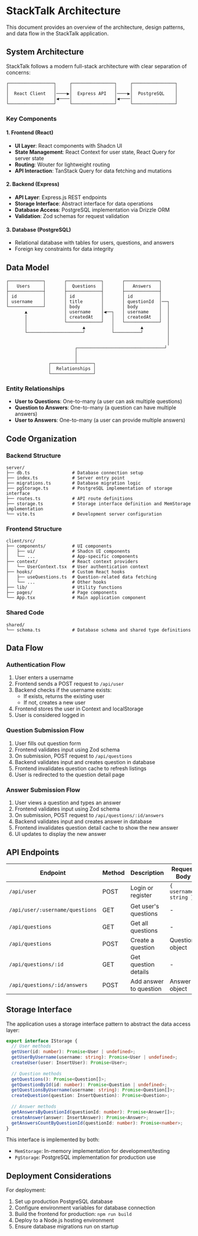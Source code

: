 # StackTalk Architecture

This document provides an overview of the architecture, design patterns, and data flow in the StackTalk application.

## System Architecture

StackTalk follows a modern full-stack architecture with clear separation of concerns:

```
┌─────────────────┐     ┌────────────────┐     ┌────────────────┐
│                 │     │                │     │                │
│  React Client   │────▶│  Express API   │────▶│  PostgreSQL    │
│                 │◀────│                │◀────│                │
└─────────────────┘     └────────────────┘     └────────────────┘
```

### Key Components

#### 1. Frontend (React)
- **UI Layer**: React components with Shadcn UI
- **State Management**: React Context for user state, React Query for server state
- **Routing**: Wouter for lightweight routing
- **API Interaction**: TanStack Query for data fetching and mutations

#### 2. Backend (Express)
- **API Layer**: Express.js REST endpoints
- **Storage Interface**: Abstract interface for data operations
- **Database Access**: PostgreSQL implementation via Drizzle ORM
- **Validation**: Zod schemas for request validation

#### 3. Database (PostgreSQL)
- Relational database with tables for users, questions, and answers
- Foreign key constraints for data integrity

## Data Model

```
┌─────────────┐       ┌─────────────┐       ┌─────────────┐
│   Users     │       │  Questions  │       │   Answers   │
├─────────────┤       ├─────────────┤       ├─────────────┤
│ id          │       │ id          │       │ id          │
│ username    │       │ title       │       │ questionId  │──┐
└─────────────┘       │ body        │       │ body        │  │
       ▲              │ username    │◀──┐   │ username    │  │
       │              │ createdAt   │   │   │ createdAt   │  │
       │              └─────────────┘   │   └─────────────┘  │
       │                     ▲          │          ▲         │
       └─────────────────────┘          └──────────┘         │
                                                             │
                                                             │
                          ┌─────────────────────────────────┘
                          │
                          │
                ┌─────────┴──────┐
                │  Relationships │
                └────────────────┘
```

### Entity Relationships

- **User to Questions**: One-to-many (a user can ask multiple questions)
- **Question to Answers**: One-to-many (a question can have multiple answers)
- **User to Answers**: One-to-many (a user can provide multiple answers)

## Code Organization

### Backend Structure

```
server/
├── db.ts                # Database connection setup
├── index.ts             # Server entry point
├── migrations.ts        # Database migration logic
├── pgStorage.ts         # PostgreSQL implementation of storage interface
├── routes.ts            # API route definitions
├── storage.ts           # Storage interface definition and MemStorage implementation
└── vite.ts              # Development server configuration
```

### Frontend Structure

```
client/src/
├── components/          # UI components
│   ├── ui/              # Shadcn UI components
│   └── ...              # App-specific components
├── context/             # React context providers
│   └── UserContext.tsx  # User authentication context
├── hooks/               # Custom React hooks
│   ├── useQuestions.ts  # Question-related data fetching
│   └── ...              # Other hooks
├── lib/                 # Utility functions
├── pages/               # Page components
└── App.tsx              # Main application component
```

### Shared Code

```
shared/
└── schema.ts            # Database schema and shared type definitions
```

## Data Flow

### Authentication Flow

1. User enters a username
2. Frontend sends a POST request to `/api/user`
3. Backend checks if the username exists:
   - If exists, returns the existing user
   - If not, creates a new user
4. Frontend stores the user in Context and localStorage
5. User is considered logged in

### Question Submission Flow

1. User fills out question form
2. Frontend validates input using Zod schema
3. On submission, POST request to `/api/questions`
4. Backend validates input and creates question in database
5. Frontend invalidates question cache to refresh listings
6. User is redirected to the question detail page

### Answer Submission Flow

1. User views a question and types an answer
2. Frontend validates input using Zod schema
3. On submission, POST request to `/api/questions/:id/answers`
4. Backend validates input and creates answer in database
5. Frontend invalidates question detail cache to show the new answer
6. UI updates to display the new answer

## API Endpoints

| Endpoint | Method | Description | Request Body | Response |
|----------|--------|-------------|--------------|----------|
| `/api/user` | POST | Login or register | `{ username: string }` | User object |
| `/api/user/:username/questions` | GET | Get user's questions | - | Array of questions |
| `/api/questions` | GET | Get all questions | - | Array of questions |
| `/api/questions` | POST | Create a question | Question object | Created question |
| `/api/questions/:id` | GET | Get question details | - | Question with answers |
| `/api/questions/:id/answers` | POST | Add answer to question | Answer object | Created answer |

## Storage Interface

The application uses a storage interface pattern to abstract the data access layer:

```typescript
export interface IStorage {
  // User methods
  getUser(id: number): Promise<User | undefined>;
  getUserByUsername(username: string): Promise<User | undefined>;
  createUser(user: InsertUser): Promise<User>;
  
  // Question methods
  getQuestions(): Promise<Question[]>;
  getQuestionById(id: number): Promise<Question | undefined>;
  getQuestionsByUsername(username: string): Promise<Question[]>;
  createQuestion(question: InsertQuestion): Promise<Question>;
  
  // Answer methods
  getAnswersByQuestionId(questionId: number): Promise<Answer[]>;
  createAnswer(answer: InsertAnswer): Promise<Answer>;
  getAnswersCountByQuestionId(questionId: number): Promise<number>;
}
```

This interface is implemented by both:
- `MemStorage`: In-memory implementation for development/testing
- `PgStorage`: PostgreSQL implementation for production use

## Deployment Considerations

For deployment:
1. Set up production PostgreSQL database
2. Configure environment variables for database connection
3. Build the frontend for production: `npm run build`
4. Deploy to a Node.js hosting environment
5. Ensure database migrations run on startup